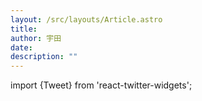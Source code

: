 ```yaml
---
layout: /src/layouts/Article.astro
title: 
author: 宇田
date: 
description: ""
---
```

import {Tweet} from 'react-twitter-widgets';